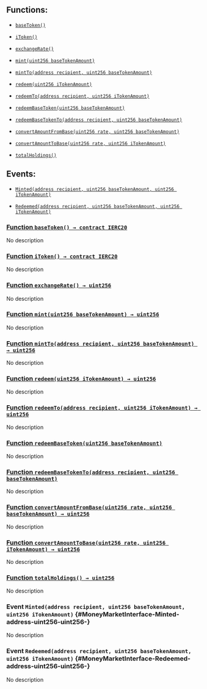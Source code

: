 ## Functions:

- [`baseToken()`](#MoneyMarketInterface-baseToken--)

- [`iToken()`](#MoneyMarketInterface-iToken--)

- [`exchangeRate()`](#MoneyMarketInterface-exchangeRate--)

- [`mint(uint256 baseTokenAmount)`](#MoneyMarketInterface-mint-uint256-)

- [`mintTo(address recipient, uint256 baseTokenAmount)`](#MoneyMarketInterface-mintTo-address-uint256-)

- [`redeem(uint256 iTokenAmount)`](#MoneyMarketInterface-redeem-uint256-)

- [`redeemTo(address recipient, uint256 iTokenAmount)`](#MoneyMarketInterface-redeemTo-address-uint256-)

- [`redeemBaseToken(uint256 baseTokenAmount)`](#MoneyMarketInterface-redeemBaseToken-uint256-)

- [`redeemBaseTokenTo(address recipient, uint256 baseTokenAmount)`](#MoneyMarketInterface-redeemBaseTokenTo-address-uint256-)

- [`convertAmountFromBase(uint256 rate, uint256 baseTokenAmount)`](#MoneyMarketInterface-convertAmountFromBase-uint256-uint256-)

- [`convertAmountToBase(uint256 rate, uint256 iTokenAmount)`](#MoneyMarketInterface-convertAmountToBase-uint256-uint256-)

- [`totalHoldings()`](#MoneyMarketInterface-totalHoldings--)

## Events:

- [`Minted(address recipient, uint256 baseTokenAmount, uint256 iTokenAmount)`](#MoneyMarketInterface-Minted-address-uint256-uint256-)

- [`Redeemed(address recipient, uint256 baseTokenAmount, uint256 iTokenAmount)`](#MoneyMarketInterface-Redeemed-address-uint256-uint256-)

### [Function `baseToken() → contract IERC20`](#MoneyMarketInterface-baseToken--)

No description

### [Function `iToken() → contract IERC20`](#MoneyMarketInterface-iToken--)

No description

### [Function `exchangeRate() → uint256`](#MoneyMarketInterface-exchangeRate--)

No description

### [Function `mint(uint256 baseTokenAmount) → uint256`](#MoneyMarketInterface-mint-uint256-)

No description

### [Function `mintTo(address recipient, uint256 baseTokenAmount) → uint256`](#MoneyMarketInterface-mintTo-address-uint256-)

No description

### [Function `redeem(uint256 iTokenAmount) → uint256`](#MoneyMarketInterface-redeem-uint256-)

No description

### [Function `redeemTo(address recipient, uint256 iTokenAmount) → uint256`](#MoneyMarketInterface-redeemTo-address-uint256-)

No description

### [Function `redeemBaseToken(uint256 baseTokenAmount)`](#MoneyMarketInterface-redeemBaseToken-uint256-)

No description

### [Function `redeemBaseTokenTo(address recipient, uint256 baseTokenAmount)`](#MoneyMarketInterface-redeemBaseTokenTo-address-uint256-)

No description

### [Function `convertAmountFromBase(uint256 rate, uint256 baseTokenAmount) → uint256`](#MoneyMarketInterface-convertAmountFromBase-uint256-uint256-)

No description

### [Function `convertAmountToBase(uint256 rate, uint256 iTokenAmount) → uint256`](#MoneyMarketInterface-convertAmountToBase-uint256-uint256-)

No description

### [Function `totalHoldings() → uint256`](#MoneyMarketInterface-totalHoldings--)

No description

### Event `Minted(address recipient, uint256 baseTokenAmount, uint256 iTokenAmount)` {#MoneyMarketInterface-Minted-address-uint256-uint256-}

No description

### Event `Redeemed(address recipient, uint256 baseTokenAmount, uint256 iTokenAmount)` {#MoneyMarketInterface-Redeemed-address-uint256-uint256-}

No description
